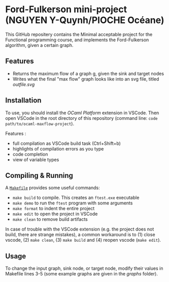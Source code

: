 # Ford-Fulkerson mini-project (NGUYEN Y-Quynh/PIOCHE Océane)

This GitHub repositery contains the Minimal acceptable project for the Functional programming course, and implements the Ford-Fulkerson algorithm, given a certain graph.

## Features

-   Returns the maximum flow of a graph g, given the sink and target nodes
-   Writes what the final "max flow" graph looks like into an svg file, titled _outfile.svg_

## Installation

To use, you should install the _OCaml Platform_ extension in VSCode.
Then open VSCode in the root directory of this repository (command line: `code path/to/ocaml-maxflow-project`).

Features :

-   full compilation as VSCode build task (Ctrl+Shift+b)
-   highlights of compilation errors as you type
-   code completion
-   view of variable types

## Compiling & Running

A [`Makefile`](Makefile) provides some useful commands:

-   `make build` to compile. This creates an `ftest.exe` executable
-   `make demo` to run the `ftest` program with some arguments
-   `make format` to indent the entire project
-   `make edit` to open the project in VSCode
-   `make clean` to remove build artifacts

In case of trouble with the VSCode extension (e.g. the project does not build, there are strange mistakes), a common workaround is to (1) close vscode, (2) `make clean`, (3) `make build` and (4) reopen vscode (`make edit`).

## Usage

To change the input graph, sink node, or target node, modify their values in Makefile lines 3-5 (some example graphs are given in the _graphs_ folder).

```


```
